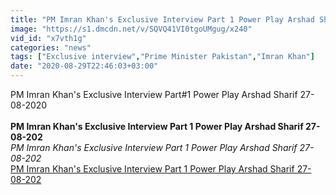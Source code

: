 ```yaml
---
title: "PM Imran Khan's Exclusive Interview Part 1 Power Play Arshad Sharif 27-08-202"
image: "https://s1.dmcdn.net/v/SQVQ41VI0tgoUMgug/x240"
vid_id: "x7vth1g"
categories: "news"
tags: ["Exclusive interview","Prime Minister Pakistan","Imran Khan"]
date: "2020-08-29T22:46:03+03:00"
---
```

PM Imran Khan's Exclusive Interview  Part#1  Power Play  Arshad Sharif  27-08-2020  <br><br><b>PM Imran Khan's Exclusive Interview Part 1 Power Play Arshad Sharif 27-08-202</b><br> <i>PM Imran Khan's Exclusive Interview Part 1 Power Play Arshad Sharif 27-08-202</i><br> <u>PM Imran Khan's Exclusive Interview Part 1 Power Play Arshad Sharif 27-08-202</u>
